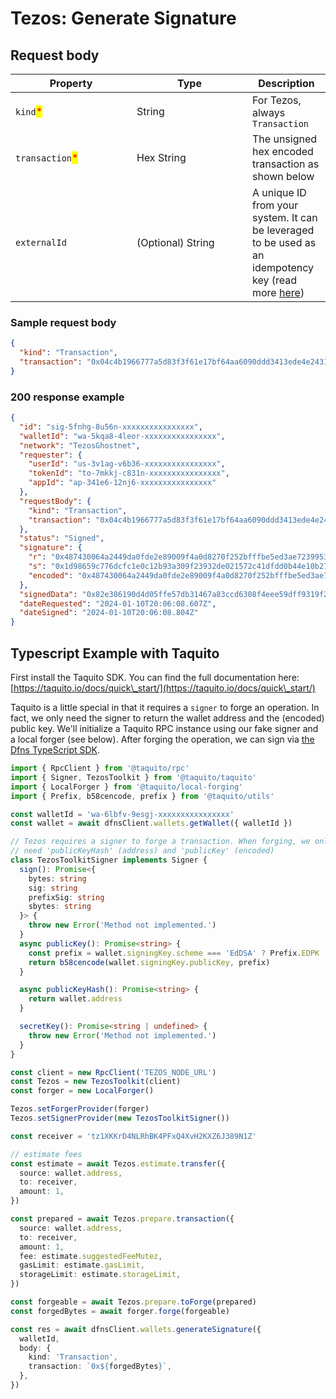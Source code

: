 # Tezos: Generate Signature

## Request body <a href="#transaction-request-body" id="transaction-request-body"></a>

<table><thead><tr><th width="178">Property</th><th width="169">Type</th><th>Description</th></tr></thead><tbody><tr><td><code>kind</code><mark style="color:red;">*</mark></td><td>String</td><td>For Tezos, always <code>Transaction</code></td></tr><tr><td><code>transaction</code><mark style="color:red;">*</mark></td><td>Hex String</td><td>The unsigned hex encoded transaction as shown below</td></tr><tr><td><code>externalId</code></td><td>(Optional) String</td><td>A unique ID from your system. It can be leveraged to be used as an idempotency key (read more <a href="../../../advanced-topics/api-idempotency.md">here</a>)</td></tr></tbody></table>

### Sample request body <a href="#sample-transaction-request" id="sample-transaction-request"></a>

```json
{
  "kind": "Transaction",
  "transaction": "0x04c4b1966777a5d83f3f61e17bf64aa6090ddd3413ede4e24316d3334a7836486c0060f4b0700cb1b73bff168a6221c6a033de12953ebc029d82d50a8d02000100008017ed86b1bbb1c6a9399fc47b83fb8a919e013400"
}
```

### 200 response example <a href="#transaction-response-example" id="transaction-response-example"></a>

```json
{
  "id": "sig-5fnhg-8u56n-xxxxxxxxxxxxxxxx",
  "walletId": "wa-5kqa8-4leor-xxxxxxxxxxxxxxxx",
  "network": "TezosGhostnet",
  "requester": {
    "userId": "us-3v1ag-v6b36-xxxxxxxxxxxxxxxx",
    "tokenId": "to-7mkkj-c831n-xxxxxxxxxxxxxxxx",
    "appId": "ap-341e6-12nj6-xxxxxxxxxxxxxxxx"
  },
  "requestBody": {
    "kind": "Transaction",
    "transaction": "0x04c4b1966777a5d83f3f61e17bf64aa6090ddd3413ede4e24316d3334a7836486c0060f4b0700cb1b73bff168a6221c6a033de12953ebc029d82d50a8d02000100008017ed86b1bbb1c6a9399fc47b83fb8a919e013400"
  },
  "status": "Signed",
  "signature": {
    "r": "0x487430064a2449da0fde2e89009f4a0d8270f252bfffbe5ed3ae7239953330bc",
    "s": "0x1d98659c776dcfc1e0c12b93a309f23932de021572c41dfdd0b44e10b273830f",
    "encoded": "0x487430064a2449da0fde2e89009f4a0d8270f252bfffbe5ed3ae7239953330bc1d98659c776dcfc1e0c12b93a309f23932de021572c41dfdd0b44e10b273830f"
  },
  "signedData": "0x82e386190d4d05ffe57db31467a83ccd6308f4eee59dff9319f2c60cf8a1f3db6c0060f4b0700cb1b73bff168a6221c6a033de12953ebc029d82d50a8d02000100008017ed86b1bbb1c6a9399fc47b83fb8a919e013400487430064a2449da0fde2e89009f4a0d8270f252bfffbe5ed3ae7239953330bc1d98659c776dcfc1e0c12b93a309f23932de021572c41dfdd0b44e10b273830f",
  "dateRequested": "2024-01-10T20:06:08.607Z",
  "dateSigned": "2024-01-10T20:06:08.804Z"
}
```

## Typescript Example with Taquito

First install the Taquito SDK. You can find the full documentation here: [https://taquito.io/docs/quick\_start/](https://taquito.io/docs/quick\_start/)

Taquito is a little special in that it requires a `signer` to forge an operation. In fact, we only need the signer to return the wallet address and the (encoded) public key. We'll initialize a Taquito RPC instance using our fake signer and a local forger (see below). After forging the operation, we can sign via [the Dfns TypeScript SDK](https://github.com/dfns/dfns-sdk-ts).

```typescript
import { RpcClient } from '@taquito/rpc'
import { Signer, TezosToolkit } from '@taquito/taquito'
import { LocalForger } from '@taquito/local-forging'
import { Prefix, b58cencode, prefix } from '@taquito/utils'

const walletId = 'wa-6lbfv-9esgj-xxxxxxxxxxxxxxxx'
const wallet = await dfnsClient.wallets.getWallet({ walletId })

// Tezos requires a signer to forge a transaction. When forging, we only
// need 'publicKeyHash' (address) and 'publicKey' (encoded)
class TezosToolkitSigner implements Signer {
  sign(): Promise<{
    bytes: string
    sig: string
    prefixSig: string
    sbytes: string
  }> {
    throw new Error('Method not implemented.')
  }
  async publicKey(): Promise<string> {
    const prefix = wallet.signingKey.scheme === 'EdDSA' ? Prefix.EDPK : Prefix.SPPK
    return b58cencode(wallet.signingKey.publicKey, prefix)
  }

  async publicKeyHash(): Promise<string> {
    return wallet.address
  }

  secretKey(): Promise<string | undefined> {
    throw new Error('Method not implemented.')
  }
}

const client = new RpcClient('TEZOS_NODE_URL')
const Tezos = new TezosToolkit(client)
const forger = new LocalForger()

Tezos.setForgerProvider(forger)
Tezos.setSignerProvider(new TezosToolkitSigner())

const receiver = 'tz1XKKrD4NLRhBK4PFxQ4XvH2KXZ6J389N1Z'

// estimate fees
const estimate = await Tezos.estimate.transfer({
  source: wallet.address,
  to: receiver,
  amount: 1,
})

const prepared = await Tezos.prepare.transaction({
  source: wallet.address,
  to: receiver,
  amount: 1,
  fee: estimate.suggestedFeeMutez,
  gasLimit: estimate.gasLimit,
  storageLimit: estimate.storageLimit,
})

const forgeable = await Tezos.prepare.toForge(prepared)
const forgedBytes = await forger.forge(forgeable)

const res = await dfnsClient.wallets.generateSignature({
  walletId,
  body: {
    kind: 'Transaction',
    transaction: `0x${forgedBytes}`,
  },
})
```
